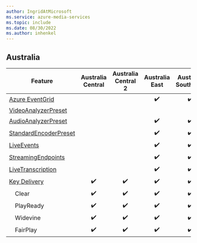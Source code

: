 ```yaml
---
author: IngridAtMicrosoft
ms.service: azure-media-services
ms.topic: include
ms.date: 08/30/2022
ms.author: inhenkel
---
```


<!--Feature availability in region-->
## Australia

| Feature| Australia Central | Australia Central 2 | Australia East | Australia Southeast |
| ------ | :---------------: | :-----------------: | :------------: | :-----------------: |
| [Azure EventGrid](../monitoring/reacting-to-media-services-events.md) |<!-- Central -->|<!-- Central 2 -->|&#10004;&#65039;|&#10004;&#65039;|
| [VideoAnalyzerPreset](../analyze-video-audio-files-concept.md)        |<!-- Central -->|<!-- Central 2 -->|<!-- East -->|<!-- Southeast -->|
| [AudioAnalyzerPreset](../analyze-video-audio-files-concept.md)        |<!-- Central -->|<!-- Central 2 -->|&#10004;&#65039;|&#10004;&#65039;|
| [StandardEncoderPreset](../encode-concept.md)                         |<!-- Central -->|<!-- Central 2 -->|&#10004;&#65039;|&#10004;&#65039;|
| [LiveEvents](../stream-live-streaming-concept.md)                     |<!-- Central -->|<!-- Central 2 -->|&#10004;&#65039;|&#10004;&#65039;|
| [StreamingEndpoints](../stream-streaming-endpoint-concept.md)         |<!-- Central -->|<!-- Central 2 -->|&#10004;&#65039;|&#10004;&#65039;|
| [LiveTranscription](../live-event-live-transcription-how-to.md)       |<!-- Central -->|<!-- Central 2 -->|&#10004;&#65039;|&#10004;&#65039;|
| [Key Delivery](../drm-content-protection-concept.md)                  |&#10004;&#65039;|&#10004;&#65039;|&#10004;&#65039;|&#10004;&#65039;|
| &emsp;Clear                                                           |&#10004;&#65039;|&#10004;&#65039;|&#10004;&#65039;|&#10004;&#65039;|
| &emsp;PlayReady                                                       |&#10004;&#65039;|&#10004;&#65039;|&#10004;&#65039;|&#10004;&#65039;|
| &emsp;Widevine                                                        |&#10004;&#65039;|&#10004;&#65039;|&#10004;&#65039;|&#10004;&#65039;|
| &emsp;FairPlay                                                        |&#10004;&#65039;|&#10004;&#65039;|&#10004;&#65039;|&#10004;&#65039;|